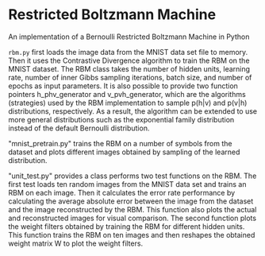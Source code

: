 # Restricted Boltzmann Machine
An implementation of a Bernoulli Restricted Boltzmann Machine in Python

`rbm.py` first loads   the   image   data   from   the   MNIST   data   set   file   to
memory.   Then   it   uses   the   Contrastive   Divergence   algorithm to train the RBM on the MNIST dataset. 
The RBM class
takes the number of hidden units, learning rate, number of inner Gibbs sampling
iterations, batch size, and number of epochs as input parameters. 
It   is   also   possible   to   provide   two   function   pointers   h_phv_generator   and
v_pvh_generator,   which   are   the   algorithms   (strategies)   used   by   the   RBM
implementation to sample p(h|v) and p(v|h) distributions, respectively. As a result,
the   algorithm   can   be   extended   to   use   more   general   distributions   such   as   the
exponential family distribution instead of the default Bernoulli distribution.

"mnist_pretrain.py" trains the
RBM on a number of symbols from the dataset and plots different images obtained
by   sampling   of   the   learned   distribution.

"unit_test.py" provides a class performs two test functions on the
RBM. The first test loads ten random images from the MNIST data set and trains an
RBM on each image. Then it calculates the error rate performance by calculating
the   average   absolute   error   between   the   image   from   the   dataset   and   the   image
reconstructed  by  the  RBM. This function  also  plots the actual and  reconstructed
images for visual comparison.
The   second   function   plots   the   weight   filters   obtained   by   training   the   RBM   for
different   hidden   units.   This   function   trains   the   RBM   on   ten   images   and   then
reshapes the obtained weight matrix W to plot the weight filters.
